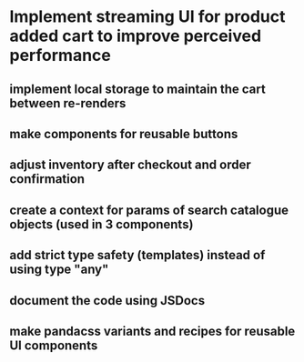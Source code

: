 # Implement streaming UI for product added cart to improve perceived performance

## implement local storage to maintain the cart between re-renders

## make components for reusable buttons

## adjust inventory after checkout and order confirmation

## create a context for params of search catalogue objects (used in 3 components)

## add strict type safety (templates) instead of using type "any"

## document the code using JSDocs

## make pandacss variants and recipes for reusable UI components